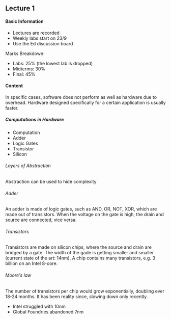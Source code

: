 ## Lecture 1

#### Basic Information

- Lectures are recorded
- Weekly labs start on 23/9
- Use the Ed discussion board

Marks Breakdown:
- Labs: 25% (the lowest lab is dropped)
- Midterms: 30%
- Final: 45%

#### Content

In specific cases, software does not perform as well as hardware due to overhead. Hardware designed specifically for a certain application is usually faster.

##### Computations in Hardware
- Computation
- Adder
- Logic Gates
- Transistor
- Silicon

###### Layers of Abstraction

Abstraction can be used to hide complexity

###### Adder

An adder is made of logic gates, such as AND, OR, NOT, XOR, which are made out of transistors. When the voltage on the gate is high, the drain and source are connected, vice versa.

###### Transistors

Transistors are made on silicon chips, where the source and drain are bridged by a gate. The width of the gade is getting smaller and smaller (current state of the art: 14nm). A chip contains many transistors, e.g. 3 billion on an Intel 8-core.

###### Moore's law

The number of transistors per chip would grow exponentially, doubling ever 18-24 months. It has been reality since, slowing down only recently.
- Intel struggled with 10nm
- Global Foundries abandoned 7nm
